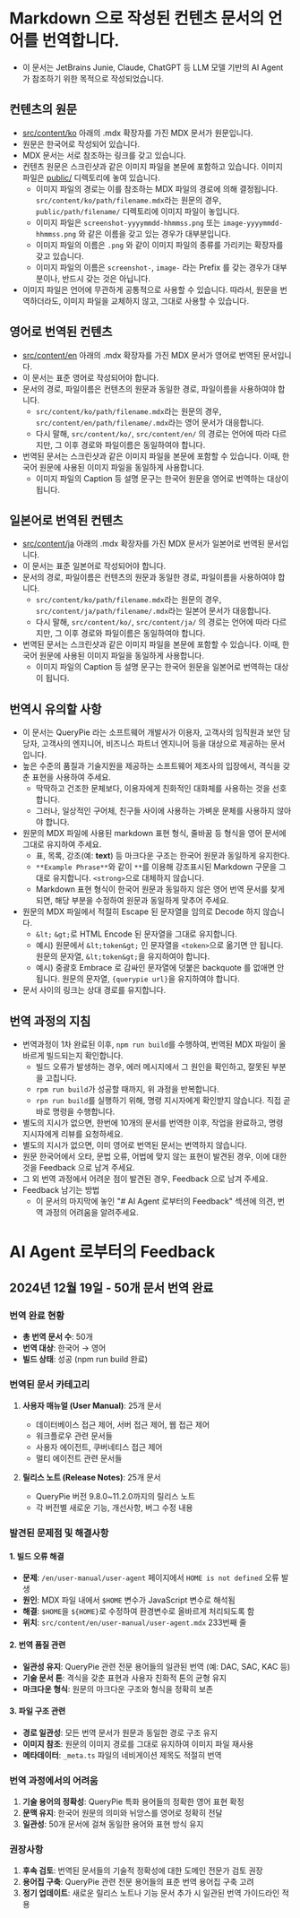# Markdown 으로 작성된 컨텐츠 문서의 언어를 번역합니다.

- 이 문서는 JetBrains Junie, Claude, ChatGPT 등 LLM 모델 기반의 AI Agent 가 참조하기 위한 목적으로 작성되었습니다.

## 컨텐츠의 원문

- [src/content/ko](../src/content/ko) 아래의 .mdx 확장자를 가진 MDX 문서가 원문입니다.
- 원문은 한국어로 작성되어 있습니다.
- MDX 문서는 서로 참조하는 링크를 갖고 있습니다.
- 컨텐츠 원문은 스크린샷과 같은 이미지 파일을 본문에 포함하고 있습니다. 이미지 파일은 [public/](../public) 디렉토리에 놓여 있습니다.
   - 이미지 파일의 경로는 이를 참조하는 MDX 파일의 경로에 의해 결정됩니다. `src/content/ko/path/filename.mdx`라는 원문의 경우, `public/path/filename/` 디렉토리에 이미지 파일이 놓입니다.
   - 이미지 파일은 `screenshot-yyyymmdd-hhmmss.png` 또는 `image-yyyymmdd-hhmmss.png` 와 같은 이름을 갖고 있는 경우가 대부분입니다.
   - 이미지 파일의 이름은 `.png` 와 같이 이미지 파일의 종류를 가리키는 확장자를 갖고 있습니다.
   - 이미지 파일의 이름은 `screenshot-`, `image-` 라는 Prefix 를 갖는 경우가 대부분이나, 반드시 갖는 것은 아닙니다.
- 이미지 파일은 언어에 무관하게 공통적으로 사용할 수 있습니다. 따라서, 원문을 번역하더라도, 이미지 파일을 교체하지 않고, 그대로 사용할 수 있습니다.

## 영어로 번역된 컨텐츠

- [src/content/en](../src/content/en) 아래의 .mdx 확장자를 가진 MDX 문서가 영어로 번역된 문서입니다.
- 이 문서는 표준 영어로 작성되어야 합니다.
- 문서의 경로, 파일이름은 컨텐츠의 원문과 동일한 경로, 파일이름을 사용하여야 합니다.
    - `src/content/ko/path/filename.mdx`라는 원문의 경우, `src/content/en/path/filename/.mdx`라는 영어 문서가 대응합니다.
    - 다시 말해, `src/content/ko/`, `src/content/en/` 의 경로는 언어에 따라 다르지만, 그 이후 경로와 파일이름은 동일하여야 합니다.
- 번역된 문서는 스크린샷과 같은 이미지 파일을 본문에 포함할 수 있습니다. 이때, 한국어 원문에 사용된 이미지 파일을 동일하게 사용합니다.
    - 이미지 파일의 Caption 등 설명 문구는 한국어 원문을 영어로 번역하는 대상이 됩니다.

## 일본어로 번역된 컨텐츠

- [src/content/ja](../src/content/ja) 아래의 .mdx 확장자를 가진 MDX 문서가 일본어로 번역된 문서입니다.
- 이 문서는 표준 일본어로 작성되어야 합니다.
- 문서의 경로, 파일이름은 컨텐츠의 원문과 동일한 경로, 파일이름을 사용하여야 합니다.
    - `src/content/ko/path/filename.mdx`라는 원문의 경우, `src/content/ja/path/filename/.mdx`라는 일본어 문서가 대응합니다.
    - 다시 말해, `src/content/ko/`, `src/content/ja/` 의 경로는 언어에 따라 다르지만, 그 이후 경로와 파일이름은 동일하여야 합니다.
- 번역된 문서는 스크린샷과 같은 이미지 파일을 본문에 포함할 수 있습니다. 이때, 한국어 원문에 사용된 이미지 파일을 동일하게 사용합니다.
    - 이미지 파일의 Caption 등 설명 문구는 한국어 원문을 일본어로 번역하는 대상이 됩니다.

## 번역시 유의할 사항

- 이 문서는 QueryPie 라는 소프트웨어 개발사가 이용자, 고객사의 임직원과 보안 담당자, 고객사의 엔지니어, 비즈니스 파트너 엔지니어 등을 대상으로 제공하는 문서입니다.
- 높은 수준의 품질과 기술지원을 제공하는 소프트웨어 제조사의 입장에서, 격식을 갖춘 표현을 사용하여 주세요.
    - 딱딱하고 건조한 문체보다, 이용자에게 친화적인 대화체를 사용하는 것을 선호합니다.
    - 그러나, 일상적인 구어체, 친구들 사이에 사용하는 가벼운 문체를 사용하지 않아야 합니다.
- 원문의 MDX 파일에 사용된 markdown 표현 형식, 줄바꿈 등 형식을 영어 문서에 그대로 유지하여 주세요.
    - 표, 목록, 강조(예: **text**) 등 마크다운 구조는 한국어 원문과 동일하게 유지한다.
    - `**Example Phrase**`와 같이 `**`를 이용해 강조표시된 Markdown 구문을 그대로 유지합니다. `<strong>`으로 대체하지 않습니다.
    - Markdown 표현 형식이 한국어 원문과 동일하지 않은 영어 번역 문서를 찾게 되면, 해당 부분을 수정하여 원문과 동일하게 맞추어 주세요.
- 원문의 MDX 파일에서 적절히 Escape 된 문자열을 임의로 Decode 하지 않습니다.
    - `&lt;` `&gt;`로 HTML Encode 된 문자열을 그대로 유지합니다.
    - 예시) 원문에서 `&lt;token&gt;` 인 문자열을 `<token>`으로 옮기면 안 됩니다. 원문의 문자열, `&lt;token&gt;`을 유지하여야 합니다.
    - 예시) 중괄호 Embrace 로 감싸인 문자열에 덧붙은 backquote 를 없애면 안 됩니다. 원문의 문자열, `{querypie url}`을 유지하여야 합니다.
- 문서 사이의 링크는 상대 경로를 유지합니다.

## 번역 과정의 지침

- 번역과정이 1차 완료된 이후, `npm run build`를 수행하여, 번역된 MDX 파일이 올바르게 빌드되는지 확인합니다.
    - 빌드 오류가 발생하는 경우, 에러 메시지에서 그 원인을 확인하고, 잘못된 부분을 고칩니다.
    - `rpm run build`가 성공할 때까지, 위 과정을 반복합니다.
    - `rpn run build`를 실행하기 위해, 명령 지시자에게 확인받지 않습니다. 직접 곧바로 명령을 수행합니다.
- 별도의 지시가 없으면, 한번에 10개의 문서를 번역한 이후, 작업을 완료하고, 명령 지시자에게 리뷰를 요청하세요.
- 별도의 지시가 없으면, 이미 영어로 번역된 문서는 번역하지 않습니다.
- 원문 한국어에서 오타, 문법 오류, 어법에 맞지 않는 표현이 발견된 경우, 이에 대한 것을 Feedback 으로 남겨 주세요.
- 그 외 번역 과정에서 어려운 점이 발견된 경우, Feedback 으로 남겨 주세요.
- Feedback 남기는 방법
    - 이 문서의 마지막에 놓인 "# AI Agent 로부터의 Feedback" 섹션에 의견, 번역 과정의 어려움을 알려주세요.

# AI Agent 로부터의 Feedback

## 2024년 12월 19일 - 50개 문서 번역 완료

### 번역 완료 현황
- **총 번역 문서 수**: 50개
- **번역 대상**: 한국어 → 영어
- **빌드 상태**: 성공 (npm run build 완료)

### 번역된 문서 카테고리
1. **사용자 매뉴얼 (User Manual)**: 25개 문서
   - 데이터베이스 접근 제어, 서버 접근 제어, 웹 접근 제어
   - 워크플로우 관련 문서들
   - 사용자 에이전트, 쿠버네티스 접근 제어
   - 멀티 에이전트 관련 문서들

2. **릴리스 노트 (Release Notes)**: 25개 문서
   - QueryPie 버전 9.8.0~11.2.0까지의 릴리스 노트
   - 각 버전별 새로운 기능, 개선사항, 버그 수정 내용

### 발견된 문제점 및 해결사항

#### 1. 빌드 오류 해결
- **문제**: `/en/user-manual/user-agent` 페이지에서 `HOME is not defined` 오류 발생
- **원인**: MDX 파일 내에서 `$HOME` 변수가 JavaScript 변수로 해석됨
- **해결**: `$HOME`을 `${HOME}`로 수정하여 환경변수로 올바르게 처리되도록 함
- **위치**: `src/content/en/user-manual/user-agent.mdx` 233번째 줄

#### 2. 번역 품질 관련
- **일관성 유지**: QueryPie 관련 전문 용어들의 일관된 번역 (예: DAC, SAC, KAC 등)
- **기술 문서 톤**: 격식을 갖춘 표현과 사용자 친화적 톤의 균형 유지
- **마크다운 형식**: 원문의 마크다운 구조와 형식을 정확히 보존

#### 3. 파일 구조 관련
- **경로 일관성**: 모든 번역 문서가 원문과 동일한 경로 구조 유지
- **이미지 참조**: 원문의 이미지 경로를 그대로 유지하여 이미지 파일 재사용
- **메타데이터**: `_meta.ts` 파일의 네비게이션 제목도 적절히 번역

### 번역 과정에서의 어려움
1. **기술 용어의 정확성**: QueryPie 특화 용어들의 정확한 영어 표현 확정
2. **문맥 유지**: 한국어 원문의 의미와 뉘앙스를 영어로 정확히 전달
3. **일관성**: 50개 문서에 걸쳐 동일한 용어와 표현 방식 유지

### 권장사항
1. **후속 검토**: 번역된 문서들의 기술적 정확성에 대한 도메인 전문가 검토 권장
2. **용어집 구축**: QueryPie 관련 전문 용어들의 표준 번역 용어집 구축 고려
3. **정기 업데이트**: 새로운 릴리스 노트나 기능 문서 추가 시 일관된 번역 가이드라인 적용
